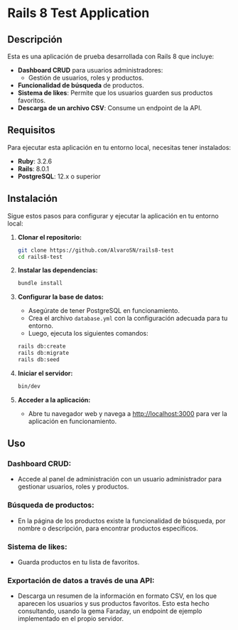# Rails 8 Test Application

## Descripción

Esta es una aplicación de prueba desarrollada con Rails 8 que incluye:

- **Dashboard CRUD** para usuarios administradores:
  - Gestión de usuarios, roles y productos.
- **Funcionalidad de búsqueda** de productos.
- **Sistema de likes**: Permite que los usuarios guarden sus productos favoritos.
- **Descarga de un archivo CSV**: Consume un endpoint de la API.

## Requisitos

Para ejecutar esta aplicación en tu entorno local, necesitas tener instalados:

- **Ruby**: 3.2.6
- **Rails**: 8.0.1
- **PostgreSQL**: 12.x o superior

## Instalación

Sigue estos pasos para configurar y ejecutar la aplicación en tu entorno local:

1. **Clonar el repositorio:**

   ```sh
   git clone https://github.com/AlvaroSN/rails8-test
   cd rails8-test
   ```

2. **Instalar las dependencias:**

   ```sh
   bundle install
   ```

3. **Configurar la base de datos:**
   - Asegúrate de tener PostgreSQL en funcionamiento.
   - Crea el archivo `database.yml` con la configuración adecuada para tu entorno.
   - Luego, ejecuta los siguientes comandos:

   ```sh
   rails db:create
   rails db:migrate
   rails db:seed
   ```

4. **Iniciar el servidor:**

   ```sh
   bin/dev
   ```

5. **Acceder a la aplicación:**
   - Abre tu navegador web y navega a [http://localhost:3000](http://localhost:3000) para ver la aplicación en funcionamiento.

## Uso

### Dashboard CRUD:
- Accede al panel de administración con un usuario administrador para gestionar usuarios, roles y productos.

### Búsqueda de productos:
- En la página de los productos existe la funcionalidad de búsqueda, por nombre o descripción, para encontrar productos específicos.

### Sistema de likes:
- Guarda productos en tu lista de favoritos.

### Exportación de datos a través de una API:
- Descarga un resumen de la información en formato CSV, en los que aparecen los usuarios y sus productos favoritos. Esto esta hecho consultando, usando la gema Faraday, un endpoint de ejemplo implementado en el propio servidor.


